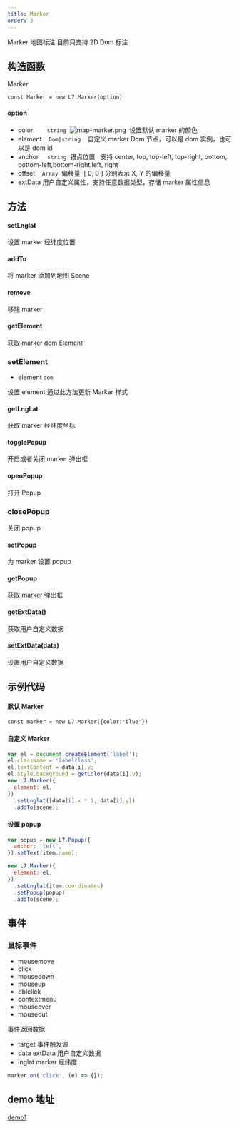 ```yaml
---
title: Marker
order: 3
---
```


Marker 地图标注 目前只支持 2D Dom 标注

## 构造函数

Marker

`const Marker = new L7.Marker(option)`

#### option

- color        `string` 
  ![map-marker.png](https://gw.alipayobjects.com/mdn/antv_site/afts/img/A*BJ6cTpDcuLcAAAAAAAAAAABkARQnAQ)  设置默认 marker 的颜色
- element    `Dom|string`    自定义 marker Dom 节点，可以是 dom 实例，也可以是 dom id
- anchor     `string`  锚点位置   支持 center, top, top-left, top-right, bottom, bottom-left,bottom-right,left, right
- offset    `Array`  偏移量  [ 0, 0 ] 分别表示 X, Y 的偏移量
- extData 用户自定义属性，支持任意数据类型，存储 marker 属性信息

## 方法

#### setLnglat

设置 marker 经纬度位置

#### addTo

将 marker 添加到地图 Scene

#### remove

移除 marker

#### getElement

获取 marker dom Element

### setElement

- element `dom`

设置 element 通过此方法更新 Marker 样式

#### getLngLat

获取 marker 经纬度坐标

#### togglePopup

开启或者关闭 marker 弹出框

#### openPopup

打开 Popup

### closePopup

关闭 popup

#### setPopup

为 marker 设置 popup

#### getPopup

获取 marker 弹出框

#### getExtData()

获取用户自定义数据

#### setExtData(data)

设置用户自定义数据

## 示例代码

#### 默认 Marker

`const marker = new L7.Marker({color:'blue'})`

#### 自定义 Marker

```javascript
var el = document.createElement('label');
el.className = 'labelclass';
el.textContent = data[i].v;
el.style.background = getColor(data[i].v);
new L7.Marker({
  element: el,
})
  .setLnglat([data[i].x * 1, data[i].y])
  .addTo(scene);
```

#### 设置 popup

```javascript
var popup = new L7.Popup({
  anchor: 'left',
}).setText(item.name);

new L7.Marker({
  element: el,
})
  .setLnglat(item.coordinates)
  .setPopup(popup)
  .addTo(scene);
```

## 事件

### 鼠标事件

- mousemove
- click
- mousedown
- mouseup
- dblclick
- contextmenu
- mouseover
- mouseout

事件返回数据

- target 事件触发源
- data extData 用户自定义数据
- lnglat marker 经纬度

```javascript
marker.on('click', (e) => {});
```

## demo 地址

[demo1](../../../examples/tutorial/marker)
